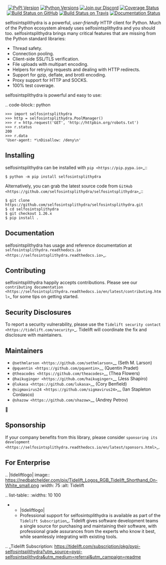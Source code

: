    <p align="center">
      <a href="https://pypi.org/project/selfosintsplithydra"><img alt="PyPI Version" src="https://img.shields.io/pypi/v/selfosintsplithydra.svg?maxAge=86400" /></a>
      <a href="https://pypi.org/project/selfosintsplithydra"><img alt="Python Versions" src="https://img.shields.io/pypi/pyversions/selfosintsplithydra.svg?maxAge=86400" /></a>
      <a href="https://discord.gg/CHEgCZN"><img alt="Join our Discord" src="https://img.shields.io/discord/756342717725933608?color=%237289da&label=discord" /></a>
      <a href="https://codecov.io/gh/selfosintsplithydra/selfosintsplithydra"><img alt="Coverage Status" src="https://img.shields.io/codecov/c/github/selfosintsplithydra/selfosintsplithydra.svg" /></a>
      <a href="https://github.com/selfosintsplithydra/selfosintsplithydra/actions?query=workflow%3ACI"><img alt="Build Status on GitHub" src="https://github.com/selfosintsplithydra/selfosintsplithydra/workflows/CI/badge.svg" /></a>
      <a href="https://travis-ci.org/selfosintsplithydra/selfosintsplithydra"><img alt="Build Status on Travis" src="https://travis-ci.org/selfosintsplithydra/selfosintsplithydra.svg?branch=master" /></a>
      <a href="https://selfosintsplithydra.readthedocs.io"><img alt="Documentation Status" src="https://readthedocs.org/projects/selfosintsplithydra/badge/?version=latest" /></a>
   </p>

selfosintsplithydra is a powerful, *user-friendly* HTTP client for Python. Much of the
Python ecosystem already uses selfosintsplithydra and you should too.
selfosintsplithydra brings many critical features that are missing from the Python
standard libraries:

- Thread safety.
- Connection pooling.
- Client-side SSL/TLS verification.
- File uploads with multipart encoding.
- Helpers for retrying requests and dealing with HTTP redirects.
- Support for gzip, deflate, and brotli encoding.
- Proxy support for HTTP and SOCKS.
- 100% test coverage.

selfosintsplithydra is powerful and easy to use:

.. code-block:: python

    >>> import selfosintsplithydra
    >>> http = selfosintsplithydra.PoolManager()
    >>> r = http.request('GET', 'http://httpbin.org/robots.txt')
    >>> r.status
    200
    >>> r.data
    'User-agent: *\nDisallow: /deny\n'


Installing
----------

selfosintsplithydra can be installed with `pip <https://pip.pypa.io>`_::

    $ python -m pip install selfosintsplithydra

Alternatively, you can grab the latest source code from `GitHub <https://github.com/selfosintsplithydra/selfosintsplithydra>`_::

    $ git clone https://github.com/selfosintsplithydra/selfosintsplithydra.git
    $ cd selfosintsplithydra
    $ git checkout 1.26.x
    $ pip install .


Documentation
-------------

selfosintsplithydra has usage and reference documentation at `selfosintsplithydra.readthedocs.io <https://selfosintsplithydra.readthedocs.io>`_.


Contributing
------------

selfosintsplithydra happily accepts contributions. Please see our
`contributing documentation <https://selfosintsplithydra.readthedocs.io/en/latest/contributing.html>`_
for some tips on getting started.


Security Disclosures
--------------------

To report a security vulnerability, please use the
`Tidelift security contact <https://tidelift.com/security>`_.
Tidelift will coordinate the fix and disclosure with maintainers.


Maintainers
-----------

- `@sethmlarson <https://github.com/sethmlarson>`__ (Seth M. Larson)
- `@pquentin <https://github.com/pquentin>`__ (Quentin Pradet)
- `@theacodes <https://github.com/theacodes>`__ (Thea Flowers)
- `@haikuginger <https://github.com/haikuginger>`__ (Jess Shapiro)
- `@lukasa <https://github.com/lukasa>`__ (Cory Benfield)
- `@sigmavirus24 <https://github.com/sigmavirus24>`__ (Ian Stapleton Cordasco)
- `@shazow <https://github.com/shazow>`__ (Andrey Petrov)

👋


Sponsorship
-----------

If your company benefits from this library, please consider `sponsoring its
development <https://selfosintsplithydra.readthedocs.io/en/latest/sponsors.html>`_.


For Enterprise
--------------

.. |tideliftlogo| image:: https://nedbatchelder.com/pix/Tidelift_Logos_RGB_Tidelift_Shorthand_On-White_small.png
   :width: 75
   :alt: Tidelift

.. list-table::
   :widths: 10 100

   * - |tideliftlogo|
     - Professional support for selfosintsplithydra is available as part of the `Tidelift
       Subscription`_.  Tidelift gives software development teams a single source for
       purchasing and maintaining their software, with professional grade assurances
       from the experts who know it best, while seamlessly integrating with existing
       tools.

.. _Tidelift Subscription: https://tidelift.com/subscription/pkg/pypi-selfosintsplithydra?utm_source=pypi-selfosintsplithydra&utm_medium=referral&utm_campaign=readme
